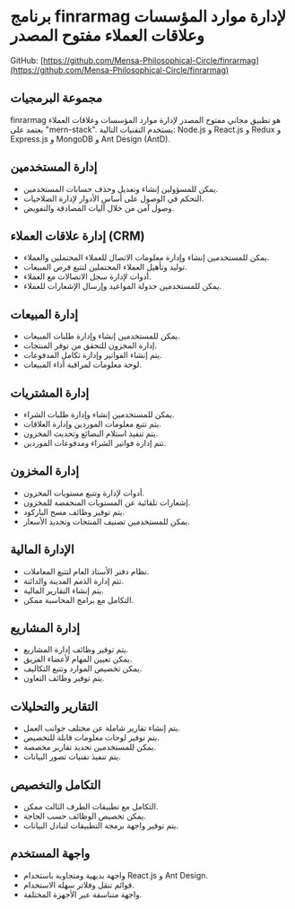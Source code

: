 # برنامج finrarmag لإدارة موارد المؤسسات وعلاقات العملاء مفتوح المصدر

GitHub: [https://github.com/Mensa-Philosophical-Circle/finrarmag](https://github.com/Mensa-Philosophical-Circle/finrarmag)

## مجموعة البرمجيات

finrarmag هو تطبيق مجاني مفتوح المصدر لإدارة موارد المؤسسات وعلاقات العملاء يعتمد على "mern-stack". يستخدم التقنيات التالية: Node.js و React.js و Redux و Express.js و MongoDB و Ant Design (AntD).

## إدارة المستخدمين

- يمكن للمسؤولين إنشاء وتعديل وحذف حسابات المستخدمين.
- التحكم في الوصول على أساس الأدوار لإدارة الصلاحيات.
- وصول آمن من خلال آليات المصادقة والتفويض.

## إدارة علاقات العملاء (CRM)

- يمكن للمستخدمين إنشاء وإدارة معلومات الاتصال للعملاء المحتملين والعملاء.
- توليد وتأهيل العملاء المحتملين لتتبع فرص المبيعات.
- أدوات لإدارة سجل الاتصالات مع العملاء.
- يمكن للمستخدمين جدولة المواعيد وإرسال الإشعارات للعملاء.

## إدارة المبيعات

- يمكن للمستخدمين إنشاء وإدارة طلبات المبيعات.
- إدارة المخزون للتحقق من توفر المنتجات.
- يتم إنشاء الفواتير وإدارة تكامل المدفوعات.
- لوحة معلومات لمراقبة أداء المبيعات.

## إدارة المشتريات

- يمكن للمستخدمين إنشاء وإدارة طلبات الشراء.
- يتم تتبع معلومات الموردين وإدارة العلاقات.
- يتم تنفيذ استلام البضائع وتحديث المخزون.
- تتم إدارة فواتير الشراء ومدفوعات الموردين.

## إدارة المخزون

- أدوات لإدارة وتتبع مستويات المخزون.
- إشعارات تلقائية عن المستويات المنخفضة للمخزون.
- يتم توفير وظائف مسح الباركود.
- يمكن للمستخدمين تصنيف المنتجات وتحديد الأسعار.

## الإدارة المالية

- نظام دفتر الأستاذ العام لتتبع المعاملات.
- تتم إدارة الذمم المدينة والدائنة.
- يتم إنشاء التقارير المالية.
- التكامل مع برامج المحاسبة ممكن.

## إدارة المشاريع

- يتم توفير وظائف إدارة المشاريع.
- يمكن تعيين المهام لأعضاء الفريق.
- يمكن تخصيص الموارد وتتبع التكاليف.
- يتم توفير وظائف التعاون.

## التقارير والتحليلات

- يتم إنشاء تقارير شاملة عن مختلف جوانب العمل.
- يتم توفير لوحات معلومات قابلة للتخصيص.
- يمكن للمستخدمين تحديد تقارير مخصصة.
- يتم تنفيذ تقنيات تصور البيانات.

## التكامل والتخصيص

- التكامل مع تطبيقات الطرف الثالث ممكن.
- يمكن تخصيص الوظائف حسب الحاجة.
- يتم توفير واجهة برمجة التطبيقات لتبادل البيانات.

## واجهة المستخدم

- واجهة بديهية ومتجاوبة باستخدام React.js و Ant Design.
- قوائم تنقل وفلاتر سهلة الاستخدام.
- واجهة متناسقة عبر الأجهزة المختلفة.
